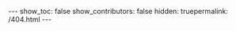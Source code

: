  
 ​--- 
 ​show_toc​: ​false 
 ​show_contributors​: ​false 
 ​hidden​: ​true 
 ​permalink​: ​/404.html 
 ​--- 
  
 ​<NotFound/>
